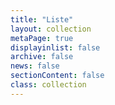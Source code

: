 ```yaml
---
title: "Liste"
layout: collection
metaPage: true
displayinlist: false
archive: false
news: false
sectionContent: false
class: collection
---
```

